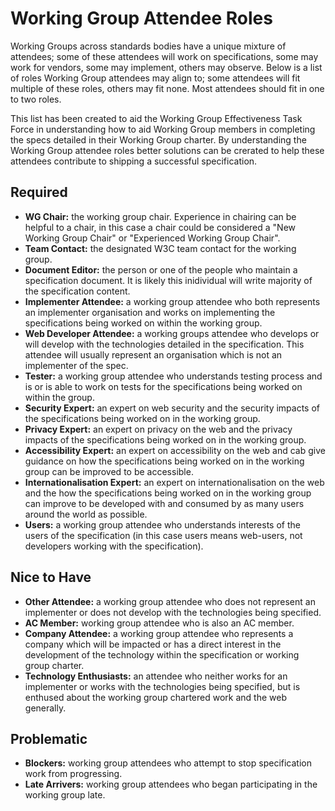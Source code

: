 # Working Group Attendee Roles
Working Groups across standards bodies have a unique mixture of attendees; some of these attendees will work on specifications, some may work for vendors, some may implement, others may observe. Below is a list of roles Working Group attendees may align to; some attendees will fit multiple of these roles, others may fit none. Most attendees should fit in one to two roles.

This list has been created to aid the Working Group Effectiveness Task Force in understanding how to aid Working Group members in completing the specs detailed in their Working Group charter. By understanding the Working Group attendee roles better solutions can be crerated to help these attendees contribute to shipping a successful specification.

## Required
* __WG Chair:__ the working group chair. Experience in chairing can be helpful to a chair, in this case a chair could be considered a "New Working Group Chair" or "Experienced Working Group Chair".
* __Team Contact:__ the designated W3C team contact for the working group.
* __Document Editor:__ the person or one of the people who maintain a specification document. It is likely this inidividual will write majority of the specification content.
* __Implementer Attendee:__ a working group attendee who both represents an implementer organisation and works on implementing the specifications being worked on within the working group.
* __Web Developer Attendee:__ a working groups attendee who develops or will develop with the technologies detailed in the specification. This attendee will usually represent an organisation which is not an implementer of the spec.
* __Tester:__ a working group attendee who understands testing process and is or is able to work on tests for the specifications being worked on within the group.
* __Security Expert:__ an expert on web security and the security impacts of the specifications being worked on in the working group.
* __Privacy Expert:__ an expert on privacy on the web and the privacy impacts of the specifications being worked on in the working group.
* __Accessibility Expert:__ an expert on accessibility on the web and cab give guidance on how the specifications being worked on in the working group can be improved to be accessible.
* __Internationalisation Expert:__ an expert on internationalisation on the web and the how the specifications being worked on in the working group can improve to be developed with and consumed by as many users around the world as possible.
* __Users:__ a working group attendee who understands interests of the users of the specification (in this case users means web-users, not developers working with the specification).

## Nice to Have
* __Other Attendee:__ a working group attendee who does not represent an implementer or does not develop with the technologies being specified.
* __AC Member:__ working group attendee who is also an AC member.
* __Company Attendee:__ a working group attendee who represents a company which will be impacted or has a direct interest in the development of the technology within the specification or working group charter.
* __Technology Enthusiasts:__ an attendee who neither works for an implementer or works with the technologies being specified, but is enthused about the working group chartered work and the web generally.

## Problematic
* __Blockers:__ working group attendees who attempt to stop specification work from progressing.
* __Late Arrivers:__ working group attendees who began participating in the working group late.
